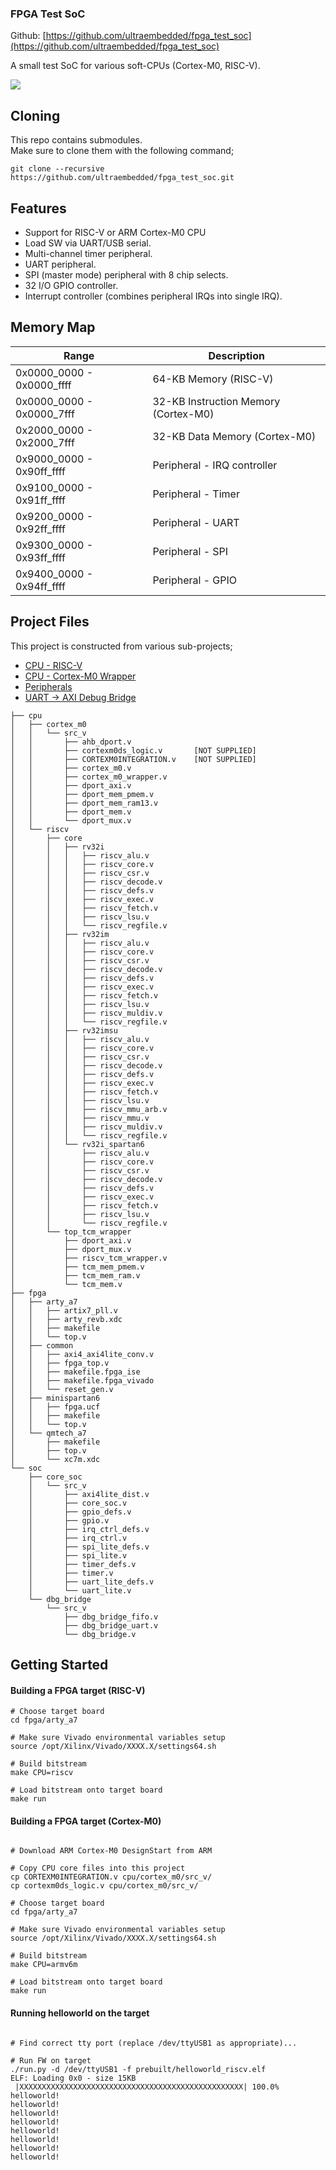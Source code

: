 ### FPGA Test SoC

Github:   [https://github.com/ultraembedded/fpga_test_soc](https://github.com/ultraembedded/fpga_test_soc)

A small test SoC for various soft-CPUs (Cortex-M0, RISC-V).

![](doc/block_diagram.png)

## Cloning

This repo contains submodules.  
Make sure to clone them with the following command;

```
git clone --recursive https://github.com/ultraembedded/fpga_test_soc.git

```

## Features
* Support for RISC-V or ARM Cortex-M0 CPU
* Load SW via UART/USB serial.
* Multi-channel timer peripheral.
* UART peripheral.
* SPI (master mode) peripheral with 8 chip selects.
* 32 I/O GPIO controller.
* Interrupt controller (combines peripheral IRQs into single IRQ).

## Memory Map

| Range                     | Description                                         |
| ------------------------- | --------------------------------------------------- |
| 0x0000_0000 - 0x0000_ffff | 64-KB Memory (RISC-V)                               |
| 0x0000_0000 - 0x0000_7fff | 32-KB Instruction Memory (Cortex-M0)                |
| 0x2000_0000 - 0x2000_7fff | 32-KB Data Memory (Cortex-M0)                       |
| 0x9000_0000 - 0x90ff_ffff | Peripheral - IRQ controller                         |
| 0x9100_0000 - 0x91ff_ffff | Peripheral - Timer                                  |
| 0x9200_0000 - 0x92ff_ffff | Peripheral - UART                                   |
| 0x9300_0000 - 0x93ff_ffff | Peripheral - SPI                                    |
| 0x9400_0000 - 0x94ff_ffff | Peripheral - GPIO                                   |

## Project Files

This project is constructed from various sub-projects;
* [CPU - RISC-V](https://github.com/ultraembedded/riscv)
* [CPU - Cortex-M0 Wrapper](https://github.com/ultraembedded/cortex_m0_wrapper)
* [Peripherals](https://github.com/ultraembedded/core_soc)
* [UART -> AXI Debug Bridge](https://github.com/ultraembedded/core_dbg_bridge)

```
├── cpu
│   ├── cortex_m0
│   │   └── src_v
│   │       ├── ahb_dport.v
│   │       ├── cortexm0ds_logic.v       [NOT SUPPLIED]
│   │       ├── CORTEXM0INTEGRATION.v    [NOT SUPPLIED]
│   │       ├── cortex_m0.v
│   │       ├── cortex_m0_wrapper.v
│   │       ├── dport_axi.v
│   │       ├── dport_mem_pmem.v
│   │       ├── dport_mem_ram13.v
│   │       ├── dport_mem.v
│   │       └── dport_mux.v
│   └── riscv
│       ├── core
│       │   ├── rv32i
│       │   │   ├── riscv_alu.v
│       │   │   ├── riscv_core.v
│       │   │   ├── riscv_csr.v
│       │   │   ├── riscv_decode.v
│       │   │   ├── riscv_defs.v
│       │   │   ├── riscv_exec.v
│       │   │   ├── riscv_fetch.v
│       │   │   ├── riscv_lsu.v
│       │   │   └── riscv_regfile.v
│       │   ├── rv32im
│       │   │   ├── riscv_alu.v
│       │   │   ├── riscv_core.v
│       │   │   ├── riscv_csr.v
│       │   │   ├── riscv_decode.v
│       │   │   ├── riscv_defs.v
│       │   │   ├── riscv_exec.v
│       │   │   ├── riscv_fetch.v
│       │   │   ├── riscv_lsu.v
│       │   │   ├── riscv_muldiv.v
│       │   │   └── riscv_regfile.v
│       │   ├── rv32imsu
│       │   │   ├── riscv_alu.v
│       │   │   ├── riscv_core.v
│       │   │   ├── riscv_csr.v
│       │   │   ├── riscv_decode.v
│       │   │   ├── riscv_defs.v
│       │   │   ├── riscv_exec.v
│       │   │   ├── riscv_fetch.v
│       │   │   ├── riscv_lsu.v
│       │   │   ├── riscv_mmu_arb.v
│       │   │   ├── riscv_mmu.v
│       │   │   ├── riscv_muldiv.v
│       │   │   └── riscv_regfile.v
│       │   └── rv32i_spartan6
│       │       ├── riscv_alu.v
│       │       ├── riscv_core.v
│       │       ├── riscv_csr.v
│       │       ├── riscv_decode.v
│       │       ├── riscv_defs.v
│       │       ├── riscv_exec.v
│       │       ├── riscv_fetch.v
│       │       ├── riscv_lsu.v
│       │       └── riscv_regfile.v
│       └── top_tcm_wrapper
│           ├── dport_axi.v
│           ├── dport_mux.v
│           ├── riscv_tcm_wrapper.v
│           ├── tcm_mem_pmem.v
│           ├── tcm_mem_ram.v
│           └── tcm_mem.v
├── fpga
│   ├── arty_a7
│   │   ├── artix7_pll.v
│   │   ├── arty_revb.xdc
│   │   ├── makefile
│   │   └── top.v
│   ├── common
│   │   ├── axi4_axi4lite_conv.v
│   │   ├── fpga_top.v
│   │   ├── makefile.fpga_ise
│   │   ├── makefile.fpga_vivado
│   │   └── reset_gen.v
│   ├── minispartan6
│   │   ├── fpga.ucf
│   │   ├── makefile
│   │   └── top.v
│   └── qmtech_a7
│       ├── makefile
│       ├── top.v
│       └── xc7m.xdc
└── soc
    ├── core_soc
    │   └── src_v
    │       ├── axi4lite_dist.v
    │       ├── core_soc.v
    │       ├── gpio_defs.v
    │       ├── gpio.v
    │       ├── irq_ctrl_defs.v
    │       ├── irq_ctrl.v
    │       ├── spi_lite_defs.v
    │       ├── spi_lite.v
    │       ├── timer_defs.v
    │       ├── timer.v
    │       ├── uart_lite_defs.v
    │       └── uart_lite.v
    └── dbg_bridge
        └── src_v
            ├── dbg_bridge_fifo.v
            ├── dbg_bridge_uart.v
            └── dbg_bridge.v
```

## Getting Started

#### Building a FPGA target (RISC-V)

```
# Choose target board
cd fpga/arty_a7

# Make sure Vivado environmental variables setup
source /opt/Xilinx/Vivado/XXXX.X/settings64.sh

# Build bitstream
make CPU=riscv

# Load bitstream onto target board
make run
```

#### Building a FPGA target (Cortex-M0)

```

# Download ARM Cortex-M0 DesignStart from ARM

# Copy CPU core files into this project
cp CORTEXM0INTEGRATION.v cpu/cortex_m0/src_v/
cp cortexm0ds_logic.v cpu/cortex_m0/src_v/

# Choose target board
cd fpga/arty_a7

# Make sure Vivado environmental variables setup
source /opt/Xilinx/Vivado/XXXX.X/settings64.sh

# Build bitstream
make CPU=armv6m

# Load bitstream onto target board
make run
```

#### Running helloworld on the target

```

# Find correct tty port (replace /dev/ttyUSB1 as appropriate)...

# Run FW on target
./run.py -d /dev/ttyUSB1 -f prebuilt/helloworld_riscv.elf 
ELF: Loading 0x0 - size 15KB
 |XXXXXXXXXXXXXXXXXXXXXXXXXXXXXXXXXXXXXXXXXXXXXXXXXX| 100.0% 
helloworld!
helloworld!
helloworld!
helloworld!
helloworld!
helloworld!
helloworld!
helloworld!
```
